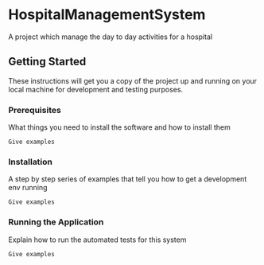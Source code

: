 # HospitalManagementSystem
A project which manage the day to day activities for a hospital

## Getting Started

These instructions will get you a copy of the project up and running on your local machine for development and testing purposes.

### Prerequisites

What things you need to install the software and how to install them

```
Give examples
```

### Installation

A step by step series of examples that tell you how to get a development env running

```
Give examples
```

### Running the Application

Explain how to run the automated tests for this system

```
Give examples
```
